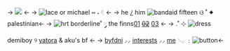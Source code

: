 -> ![](https://media.discordapp.net/attachments/903364339464044575/1089434990036652092/AF229CC7-0111-416B-A33A-1F773381E146.png) <-
-> ![lace](https://media.discordapp.net/attachments/903364339464044575/1089456139583901706/2940E0FB-F3DE-4DE6-92F8-183585A007CA.png) or michael ⑅ ˖ 𓏲    <-
->  he [ﾉ](https://en.pronouns.page/@hakkai) him ![bandaid](https://media.discordapp.net/attachments/903364339464044575/1089456141349703760/C558B9BA-0E66-48D5-9724-745E1A36782B.png) fifteen ଓ ˚ ✦ palestinian<-
-> ![hrt](https://media.discordapp.net/attachments/903364339464044575/1089462453085147166/DA3E71C0-B93F-4A8E-A701-1B9413639E4D.gif) borderline˚ ༘ the finns[01](https://blue-period.fandom.com/wiki/Yakumo_Murai) ~~[02](https://evangelion.fandom.com/wiki/Kaworu_Nagisa)~~ [03](https://marvel.fandom.com/wiki/Peter_Parker_(Earth-616)) <-
-> .˚ ⊹ ![dress](https://media.discordapp.net/attachments/903364339464044575/1089461700102721536/27B3D063-85E4-440C-A032-165DCE5C9931.png)   demiboy ୨ [yatora](https://rentry.co/baefy) & aku's bf <-
-> [byfdni](https://rentry.co/heartstouch) ⸝⸝  [interests](https://rentry.co/finnterest) ⸝⸝  [me](https://rentry.co/wolfidol) 𓂅 ﹕![button](https://media.discordapp.net/attachments/903364339464044575/1089467266954965052/66B6FB6E-6715-45E2-82CE-C45AB3CD79A1.gif)<-